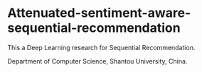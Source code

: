 # Attenuated-sentiment-aware-sequential-recommendation

This a Deep Learning research for Sequential Recommendation.

Department of Computer Science, Shantou University, China.
